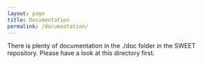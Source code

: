 ```yaml
---
layout: page
title: Documentation
permalink: /documentation/
---
```



There is plenty of documentation in the ./doc folder in the SWEET repository. Please have a look at this directory first.



